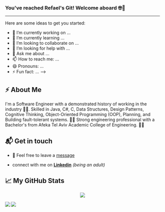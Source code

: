 <!-- # Hello, nerds 🤓 -->
### You've reached Refael's Git! Welcome aboard 🤓🧑‍
---

Here are some ideas to get you started:

- 🔭 I’m currently working on ...
- 🌱 I’m currently learning ...
- 👯 I’m looking to collaborate on ...
- 🤔 I’m looking for help with ...
- 💬 Ask me about ...
- 📫 How to reach me: ...
- 😄 Pronouns: ...
- ⚡ Fun fact: ...
-->

## ⚡️ About Me

I'm a Software Engineer with a demonstrated history of working in the industry 🧑‍💻. Skilled in Java, C#, C, Data Structures, Design Patterns, Cognitive Thinking, Object-Oriented Programming (OOP), Planning, and Building fault-tolerant systems. 🧙‍♂️ Strong engineering professional with a Bachelor's from Afeka Tel Aviv Academic College of Engineering. 👷‍♂️

## 📬 Get in touch

* :email: Feel free to leave a [message](mailto:shir0206@gmail.com) 

* connect with me on [**Linkedin**](https://www.linkedin.com/in/dimshik100/) *(being an adult)*

## &#x1f4c8; My GitHub Stats
<p align='center'>
  <img src="https://komarev.com/ghpvc/?username=refaelbeker7&color=blueviolet">
</p>

<a href="https://github-readme-stats.vercel.app/api?username=refaelbeker7&show_icons=true&count_private=true">
  <img align="left" src="https://github-readme-stats.vercel.app/api?username=refaelbeker7&show_icons=true&count_private=true" />
</a>
<a href="https://github-readme-stats.vercel.app/api/top-langs/?username=refaelbeker7&layout=compact">
  <img align="left" src="https://github-readme-stats.vercel.app/api/top-langs/?username=refaelbeker7&layout=compact" />
</a>

<!--
**RefaelBeker7/refaelbeker7** is a ✨ _special_ ✨ repository because its `README.md` (this file) appears on your GitHub profile.

